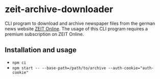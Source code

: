 # zeit-archive-downloader

CLI program to download and archive newspaper files from the german news website [ZEIT Online](https://www.zeit.de). The usage of this CLI program requires a premium subscription on ZEIT Online.

## Installation and usage

- `npm ci`
- `npm start -- --base-path=/path/to/archive --auth-cookie="auth-cookie"`
